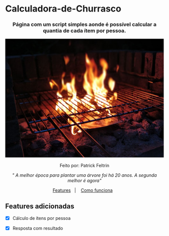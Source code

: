 # Calculadora-de-Churrasco
<h3 align="center">
  Página com um script simples aonde é possível calcular a quantia de cada ítem por pessoa.
</h3>
<p align="center">
<img alt="calculadora" src="fogo.jpg" /></img>
</p>
<p align="center"> Feito por: Patrick Feltrin </p>
<p align="center">
<em> " A melhor época para plantar uma árvore foi há 20 anos. A segunda melhor é agora" </em>
</p>
<p align="center">
  <a href="#features-adicionadas">Features</a>&nbsp;&nbsp;&nbsp;|&nbsp;&nbsp;&nbsp;
  <a href="#features-adicionadas">Como funciona</a>&nbsp;&nbsp;&nbsp;
</p>

## Features adicionadas

- [X] Cálculo de ítens por pessoa

- [X] Resposta com resultado 
